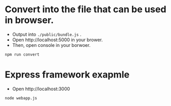 # Convert into the file that can be used in browser.

- Output into `./public/bundle.js` .
- Open http://localhost:5000 in your brower.
- Then, open console in your borwoer.

```
npm run convert
```

# Express framework exapmle

- Open http://localhost:3000

```
node webapp.js
```